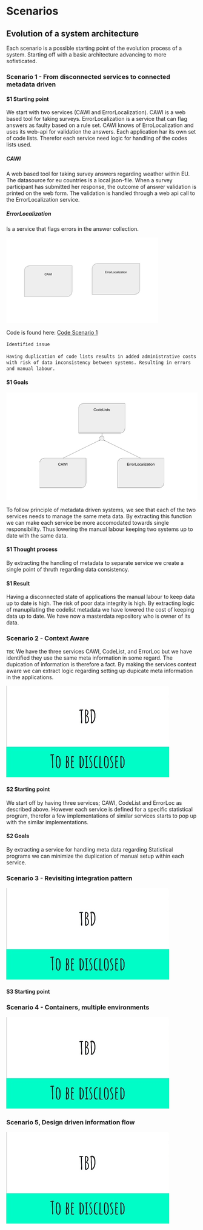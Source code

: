 # Scenarios

## Evolution of a system architecture

Each scenario is a possible starting point of the evolution process of a system. Starting off with a basic architecture advancing to more sofisticated.

### Scenario 1 - From disconnected services to connected metadata driven

#### S1 Starting point

We start with two services (CAWI and ErrorLocalization). CAWI is a web based tool for taking surveys. ErrorLocalization is a service that can flag answers as faulty based on a rule set. CAWI knows of ErroLocalization and uses its web-api for validation the answers. Each application har its own set of code lists.  Therefor each service need logic for handling of the codes lists used.

##### CAWI

A web based tool for taking survey answers regarding weather within EU. The datasource for eu countries is a local json-file.
When a survey participant has submitted her response, the outcome of answer validation is printed on the web form. The validation is handled through a web api call to the ErrorLocalization service.

##### ErrorLocalization

Is a service that flags errors in the answer collection.

<img src="./resources/scenario_1_start.jpg" width=400>

Code is found here: [Code Scenario 1](./Scenario_1)

``` text
Identified issue

Having duplication of code lists results in added administrative costs with risk of data inconsistency between systems. Resulting in errors and manual labour.
```

#### S1 Goals

![Scenario 1 Goal](./resources/scenario_1_goal.png)

To follow principle of metadata driven systems, we see that each of the two services needs to manage the same meta data. By extracting this function we can make each service be more accomodated towards single responsibility. Thus lowering the manual labour keeping two systems up to date with the same data.

#### S1 Thought process

By extracting the handling of metadata to separate service we create a single point of thruth regarding data consistency.

#### S1 Result

Having a disconnected state of applications the manual labour to keep data up to date is high. The risk of poor data integrity is high. By extracting logic of manupilating the codelist metadata we have lowered the cost of keeping data up to date. We have now a masterdata repository who is owner of its data.

### Scenario 2 - Context Aware

`TBC`
We have the three services CAWI, CodeList, and ErrorLoc but we have identified they use the same meta information in some regard. The dupication of information is therefore a fact. By making the services context aware we can extract logic regarding setting up dupicate meta information in the applications.

![Scenario 2 overview](./resources/tbd.jpg)

#### S2 Starting point

We start off by having three services; CAWI, CodeList and ErrorLoc as described above. However each service is defined for a specific statistical program, therefor a few implementations of similar services starts to pop up with the similar implementations.

#### S2 Goals

By extracting a service for handling meta data regarding Statistical programs we can minimize the duplication of manual setup within each service.

### Scenario 3 - Revisiting integration pattern

![Scenario 3 overview](./resources/tbd.jpg)

#### S3 Starting point

### Scenario 4 - Containers, multiple environments

![Scenario 4 overview](./resources/tbd.jpg)

### Scenario 5, Design driven information flow

![Scenario 5 overview](./resources/tbd.jpg)